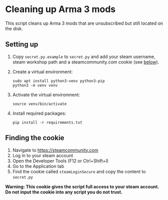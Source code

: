 # Cleaning up Arma 3 mods

This script cleans up Arma 3 mods that are unsubscribed but still located on
the disk.

## Setting up

1. Copy `secret.py.example` to `secret.py` and add your steam username, steam
   workshop path and a steamcommunity.com cookie (see
   [below](#finding-the-cookie)).

2. Create a virtual environment:

   ```shell
   sudo apt install python3-venv python3-pip
   python3 -m venv venv
   ```

3. Activate the virtual environment:

   ```shell
   source venv/bin/activate
   ```

4. Install required packages:

   ```shell
   pip install -r requirements.txt
   ```

## Finding the cookie

1. Navigate to <https://steamcommunity.com>
2. Log in to your steam account
3. Open the Developer Tools (F12 or Ctrl+Shift+I)
4. Go to the Application tab
5. Find the cookie called `steamLoginSecure` and copy the content to `secret.py`

**Warning: This cookie gives the script full access to your steam account. Do
not input the cookie into any script you do not trust.**
